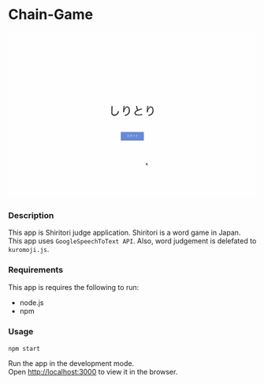 # Chain-Game

![](chain-game.gif)

### Description

This app is Shiritori judge application. Shiritori is a word game in Japan.<br/>
This app uses `GoogleSpeechToText API`. Also, word judgement is delefated to `kuromoji.js`.

### Requirements

This app is requires the following to run:

- node.js
- npm

### Usage

```
npm start
```

Run the app in the development mode.<br>
Open [http://localhost:3000](http://localhost:3000) to view it in the browser.
